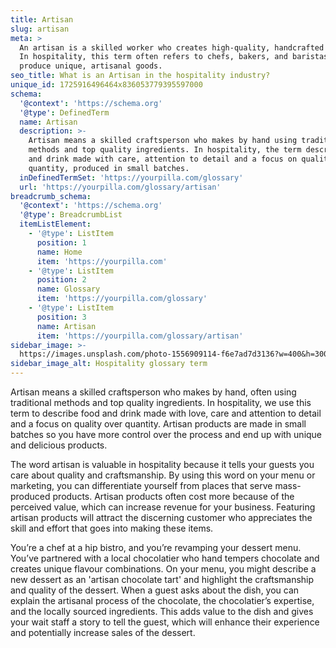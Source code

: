 ```yaml
---
title: Artisan
slug: artisan
meta: >
  An artisan is a skilled worker who creates high-quality, handcrafted products.
  In hospitality, this term often refers to chefs, bakers, and baristas who
  produce unique, artisanal goods.
seo_title: What is an Artisan in the hospitality industry?
unique_id: 1725916496464x836053779395597000
schema:
  '@context': 'https://schema.org'
  '@type': DefinedTerm
  name: Artisan
  description: >-
    Artisan means a skilled craftsperson who makes by hand using traditional
    methods and top quality ingredients. In hospitality, the term describes food
    and drink made with care, attention to detail and a focus on quality over
    quantity, produced in small batches.
  inDefinedTermSet: 'https://yourpilla.com/glossary'
  url: 'https://yourpilla.com/glossary/artisan'
breadcrumb_schema:
  '@context': 'https://schema.org'
  '@type': BreadcrumbList
  itemListElement:
    - '@type': ListItem
      position: 1
      name: Home
      item: 'https://yourpilla.com'
    - '@type': ListItem
      position: 2
      name: Glossary
      item: 'https://yourpilla.com/glossary'
    - '@type': ListItem
      position: 3
      name: Artisan
      item: 'https://yourpilla.com/glossary/artisan'
sidebar_image: >-
  https://images.unsplash.com/photo-1556909114-f6e7ad7d3136?w=400&h=300&fit=crop&auto=format
sidebar_image_alt: Hospitality glossary term
---
```

Artisan means a skilled craftsperson who makes by hand, often using traditional methods and top quality ingredients. In hospitality, we use this term to describe food and drink made with love, care and attention to detail and a focus on quality over quantity. Artisan products are made in small batches so you have more control over the process and end up with unique and delicious products.

The word artisan is valuable in hospitality because it tells your guests you care about quality and craftsmanship. By using this word on your menu or marketing, you can differentiate yourself from places that serve mass-produced products. Artisan products often cost more because of the perceived value, which can increase revenue for your business. Featuring artisan products will attract the discerning customer who appreciates the skill and effort that goes into making these items.

You’re a chef at a hip bistro, and you’re revamping your dessert menu. You’ve partnered with a local chocolatier who hand tempers chocolate and creates unique flavour combinations. On your menu, you might describe a new dessert as an 'artisan chocolate tart' and highlight the craftsmanship and quality of the dessert. When a guest asks about the dish, you can explain the artisanal process of the chocolate, the chocolatier’s expertise, and the locally sourced ingredients. This adds value to the dish and gives your wait staff a story to tell the guest, which will enhance their experience and potentially increase sales of the dessert.

